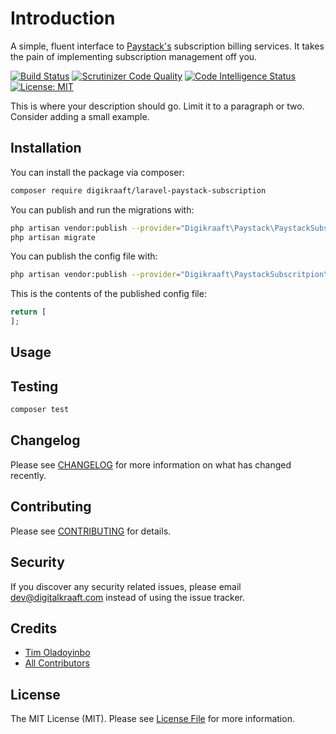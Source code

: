 # Introduction
A simple, fluent interface to [Paystack's](https://paystack.com/>) subscription billing services. It takes the pain of implementing subscription management off you.

[![Build Status](https://travis-ci.com/digikraaft/laravel-paystack-subscription.svg?branch=master)](https://travis-ci.com/digikraaft/laravel-paystack-subscription)
[![Scrutinizer Code Quality](https://scrutinizer-ci.com/g/digikraaft/laravel-paystack-subscription/badges/quality-score.png?b=master)](https://scrutinizer-ci.com/g/digikraaft/laravel-paystack-subscription/?branch=master)
[![Code Intelligence Status](https://scrutinizer-ci.com/g/digikraaft/laravel-paystack-subscription/badges/code-intelligence.svg?b=master)](https://scrutinizer-ci.com/code-intelligence)
[![License: MIT](https://img.shields.io/badge/License-MIT-yellow.svg)](https://opensource.org/licenses/MIT)


This is where your description should go. Limit it to a paragraph or two. Consider adding a small example.


## Installation

You can install the package via composer:

```bash
composer require digikraaft/laravel-paystack-subscription
```

You can publish and run the migrations with:

```bash
php artisan vendor:publish --provider="Digikraaft\Paystack\PaystackSubscritpionServiceProvider" --tag="migrations"
php artisan migrate
```

You can publish the config file with:
```bash
php artisan vendor:publish --provider="Digikraaft\PaystackSubscritpion\PaystackSubscritpionServiceProvider" --tag="config"
```

This is the contents of the published config file:

```php
return [
];
```

## Usage

## Testing

``` bash
composer test
```

## Changelog

Please see [CHANGELOG](CHANGELOG.md) for more information on what has changed recently.

## Contributing

Please see [CONTRIBUTING](CONTRIBUTING.md) for details.

## Security

If you discover any security related issues, please email dev@digitalkraaft.com instead of using the issue tracker.

## Credits

- [Tim Oladoyinbo](https://github.com/timoladoyinbo)
- [All Contributors](../../contributors)

## License

The MIT License (MIT). Please see [License File](LICENSE.md) for more information.
